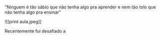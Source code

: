 "Ninguem é tão sábio que não tenha algo pra aprender e nem tão tolo que não tenha algo pra ensinar"

![[print aula.jpeg]]

Recentemente fui desafiado a 
